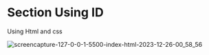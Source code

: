 # Section Using ID
Using Html and css

![screencapture-127-0-0-1-5500-index-html-2023-12-26-00_58_56](https://github.com/anjanadave/Section-Using-ID/assets/138798176/23e92e22-4096-4714-a750-473c3876321b)
